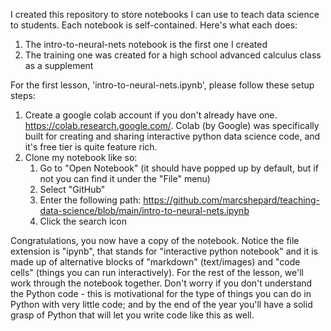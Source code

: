 I created this repository to store notebooks I can use to teach data science to students. Each notebook is self-contained. Here's what each does:
1) The intro-to-neural-nets notebook is the first one I created
2) The training one was created for a high school advanced calculus class as a supplement

For the first lesson, 'intro-to-neural-nets.ipynb', please follow these setup steps:
1. Create a google colab account if you don't already have one. https://colab.research.google.com/. Colab (by Google) was specifically built for creating and sharing interactive python data science code, and it's free tier is quite feature rich.
2. Clone my notebook like so:
    1. Go to "Open Notebook" (it should have popped up by default, but if not you can find it under the "File" menu)
    2. Select "GitHub"
    3. Enter the following path: https://github.com/marcshepard/teaching-data-science/blob/main/intro-to-neural-nets.ipynb
    4. Click the search icon

Congratulations, you now have a copy of the notebook. Notice the file extension is "ipynb", that stands for "interactive python notebook" and it is made up of alternative blocks of "markdown" (text/images) and "code cells" (things you can run interactively). For the rest of the lesson, we'll work through the notebook together. Don't worry if you don't understand the Python code - this is motivational for the type of things you can do in Python with very little code; and by the end of the year you'll have a solid grasp of Python that will let you write code like this as well.
